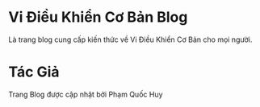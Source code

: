 # Vi Điều Khiển Cơ Bản Blog

Là trang blog cung cấp kiến thức về  Vi Điều Khiển Cơ Bản cho mọi người.

# Tác Giả

Trang Blog được cập nhật bởi Phạm Quốc Huy

